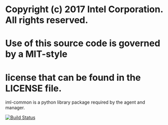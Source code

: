 # Copyright (c) 2017 Intel Corporation. All rights reserved.
# Use of this source code is governed by a MIT-style
# license that can be found in the LICENSE file.

iml-common is a python library package required by the agent and manager.

[![Build Status](https://travis-ci.org/intel-hpdd/iml-common.svg?branch=master)](https://travis-ci.org/intel-hpdd/iml-common)
